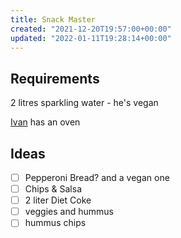 ```yaml
---
title: Snack Master
created: "2021-12-20T19:57:00+00:00"
updated: "2022-01-11T19:28:14+00:00"
---
```


## Requirements

2 litres sparkling water - he's vegan

[Ivan](../../People/Ivan.md) has an oven

## Ideas

* [ ] Pepperoni Bread? and a vegan one
* [ ] Chips & Salsa
* [ ] 2 liter Diet Coke
* [ ] veggies and hummus
* [ ] hummus chips
